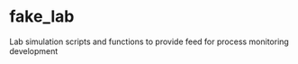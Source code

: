 # fake_lab
 Lab simulation scripts and functions to provide feed for process monitoring development
